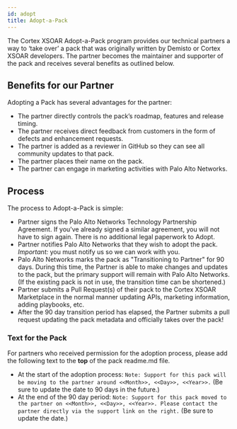 ```yaml
---
id: adopt 
title: Adopt-a-Pack 
---
```


The Cortex XSOAR Adopt-a-Pack program provides our technical partners a way to ‘take over’ a pack that was originally written by Demisto or Cortex XSOAR developers. The partner becomes the maintainer and supporter of the pack and receives several benefits as outlined below.

## Benefits for our Partner
Adopting a Pack has several advantages for the partner:
- The partner directly controls the pack’s roadmap, features and release timing.
- The partner receives direct feedback from customers in the form of defects and enhancement requests.
- The partner is added as a reviewer in GitHub so they can see all community updates to that pack.
- The partner places their name on the pack.
- The partner can engage in marketing activities with Palo Alto Networks.

## Process
The process to Adopt-a-Pack is simple:
- Partner signs the Palo Alto Networks Technology Partnership Agreement. If you've already signed a similar agreement, you will not have to sign again. There is no additional legal paperwork to Adopt. 
- Partner notifies Palo Alto Networks that they wish to adopt the pack. *Important:* you must notify us so we can work with you. 
- Palo Alto Networks marks the pack as "Transitioning to Partner" for 90 days. During this time, the Partner is able to make changes and updates to the pack, but the primary support will remain with Palo Alto Networks. (If the existing pack is not in use, the transition time can be shortened.) 
- Partner submits a Pull Request(s) of their pack to the Cortex XSOAR Marketplace in the normal manner updating APIs, marketing information, adding playbooks, etc. 
- After the 90 day transition period has elapsed, the Partner submits a pull request updating the pack metadata and officially takes over the pack!

### Text for the Pack
For partners who received permission for the adoption process, please add the following text to the **top** of the pack readme.md file.
- At the start of the adoption process: `Note: Support for this pack will be moving to the partner around <<Month>>, <<Day>>, <<Year>>.` (Be sure to update the date to 90 days in the future.)
- At the end of the 90 day period: `Note: Support for this pack moved to the partner on <<Month>>, <<Day>>, <<Year>>. Please contact the partner directly via the support link on the right.` (Be sure to update the date.)

